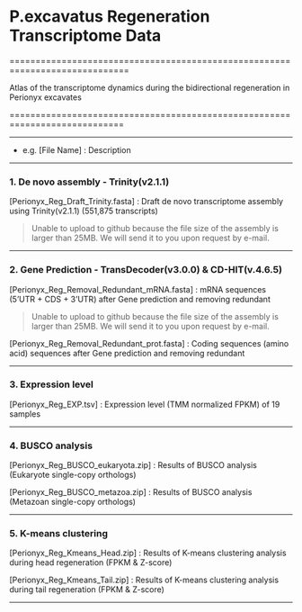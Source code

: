 # P.excavatus Regeneration Transcriptome Data

=============================================================================

Atlas of the transcriptome dynamics during the bidirectional regeneration in Perionyx excavates

============================================================================


---

* e.g.
[File Name]
: Description

---


### 1. De novo assembly - Trinity(v2.1.1)

[Perionyx_Reg_Draft_Trinity.fasta]
: Draft de novo transcriptome assembly using Trinity(v2.1.1) (551,875 transcripts)   

> Unable to upload to github because the file size of the assembly is larger than 25MB.
> We will send it to you upon request by e-mail.

---

### 2. Gene Prediction - TransDecoder(v3.0.0) & CD-HIT(v.4.6.5)

[Perionyx_Reg_Removal_Redundant_mRNA.fasta]
: mRNA sequences (5’UTR + CDS + 3’UTR) after Gene prediction and removing redundant   

> Unable to upload to github because the file size of the assembly is larger than 25MB.
> We will send it to you upon request by e-mail.   

   
   
[Perionyx_Reg_Removal_Redundant_prot.fasta]
: Coding sequences (amino acid) sequences after Gene prediction and removing redundant     

---

### 3. Expression level

[Perionyx_Reg_EXP.tsv]
: Expression level (TMM normalized FPKM) of 19 samples   

---

### 4. BUSCO analysis

[Perionyx_Reg_BUSCO_eukaryota.zip]
: Results of BUSCO analysis (Eukaryote single-copy orthologs)   

[Perionyx_Reg_BUSCO_metazoa.zip]
: Results of BUSCO analysis (Metazoan single-copy orthologs)   

---

### 5. K-means clustering

[Perionyx_Reg_Kmeans_Head.zip]
: Results of K-means clustering analysis during head regeneration (FPKM & Z-score)   

[Perionyx_Reg_Kmeans_Tail.zip]
: Results of K-means clustering analysis during tail regeneration (FPKM & Z-score)   

---




